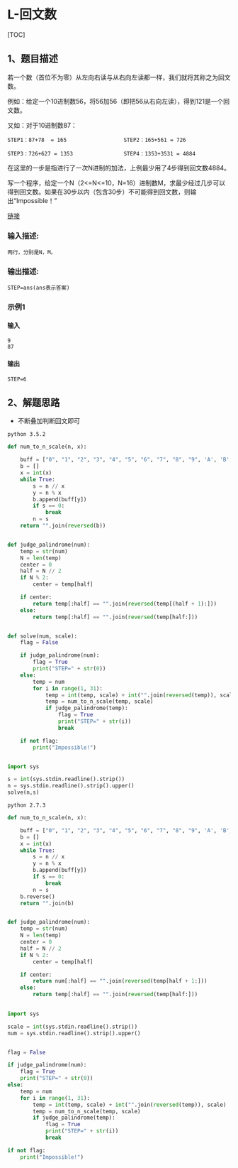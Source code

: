 # L-回文数

[TOC]

## 1、题目描述

若一个数（首位不为零）从左向右读与从右向左读都一样，我们就将其称之为回文数。

例如：给定一个10进制数56，将56加56（即把56从右向左读），得到121是一个回文数。

又如：对于10进制数87：

`STEP1：87+78  = 165                  STEP2：165+561 = 726`

`STEP3：726+627 = 1353                STEP4：1353+3531 = 4884`

在这里的一步是指进行了一次N进制的加法，上例最少用了4步得到回文数4884。

写一个程序，给定一个N（2<=N<=10，N=16）进制数M，求最少经过几步可以得到回文数。如果在30步以内（包含30步）不可能得到回文数，则输出“Impossible！”

[链接](https://ac.nowcoder.com/acm/contest/1071/L)

### 输入描述:

```
两行，分别是N，M。
```

### 输出描述:

```
STEP=ans(ans表示答案)
```

### 示例1

#### 输入

```
9
87
```

#### 输出

```
STEP=6
```

## 2、解题思路

- 不断叠加判断回文即可



```
python 3.5.2
```

```python
def num_to_n_scale(n, x):

    buff = ["0", "1", "2", "3", "4", "5", "6", "7", "8", "9", 'A', 'B', 'C', 'D', 'E', 'F']
    b = []
    x = int(x)
    while True:
        s = n // x
        y = n % x
        b.append(buff[y])
        if s == 0:
            break
        n = s
    return "".join(reversed(b))


def judge_palindrome(num):
    temp = str(num)
    N = len(temp)
    center = 0
    half = N // 2
    if N % 2:
        center = temp[half]

    if center:
        return temp[:half] == "".join(reversed(temp[(half + 1):]))
    else:
        return temp[:half] == "".join(reversed(temp[half:]))


def solve(num, scale):
    flag = False

    if judge_palindrome(num):
        flag = True
        print("STEP=" + str(0))
    else:
        temp = num
        for i in range(1, 31):
            temp = int(temp, scale) + int("".join(reversed(temp)), scale)
            temp = num_to_n_scale(temp, scale)
            if judge_palindrome(temp):
                flag = True
                print("STEP=" + str(i))
                break

    if not flag:
        print("Impossible!")


import sys

s = int(sys.stdin.readline().strip())
n = sys.stdin.readline().strip().upper()
solve(n,s)
```



```
python 2.7.3
```

```python
def num_to_n_scale(n, x):

    buff = ["0", "1", "2", "3", "4", "5", "6", "7", "8", "9", 'A', 'B', 'C', 'D', 'E', 'F']
    b = []
    x = int(x)
    while True:
        s = n // x
        y = n % x
        b.append(buff[y])
        if s == 0:
            break
        n = s
    b.reverse()
    return "".join(b)


def judge_palindrome(num):
    temp = str(num)
    N = len(temp)
    center = 0
    half = N // 2
    if N % 2:
        center = temp[half]

    if center:
        return num[:half] == "".join(reversed(temp[half + 1:]))
    else:
        return temp[:half] == "".join(reversed(temp[half:]))

    
import sys

scale = int(sys.stdin.readline().strip())
num = sys.stdin.readline().strip().upper()


flag = False

if judge_palindrome(num):
    flag = True
    print("STEP=" + str(0))
else:
    temp = num
    for i in range(1, 31):
        temp = int(temp, scale) + int("".join(reversed(temp)), scale)
        temp = num_to_n_scale(temp, scale)
        if judge_palindrome(temp):
            flag = True
            print("STEP=" + str(i))
            break

if not flag:
    print("Impossible!")

```

